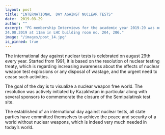 ```yaml
---
layout: post
title: "INTERNATIONAL  DAY AGAINST NUCLEAR TESTS"
date:  2019-08-29
author: ""
excerpt: "PG membership Interviews for the academic year 2019-20 was organised on
24.08.2019 at 11am in LHC building room no. 204, 206."
image: "/images/post_14.jpg"
is_pinned: true
---
```


The international day against nuclear tests is celebrated on august 29th every year. Started from 1991, It is based on the resolution of nuclear testing treaty, which is regarding increasing awareness about the effects of nuclear weapon test explosions or any disposal of wastage, and the urgent need to cease such activities.

The goal of the day is to visualize a nuclear weapon free world. The  resolution was actively initiated by Kazakhstan in particular along with several sponsors to commemorate the closure of the Semipalatinsk test site.

The established of an international day against nuclear tests, all state parties have committed themselves to achieve the peace and security of a world without nuclear weapons, which is indeed very much needed in today’s world.
